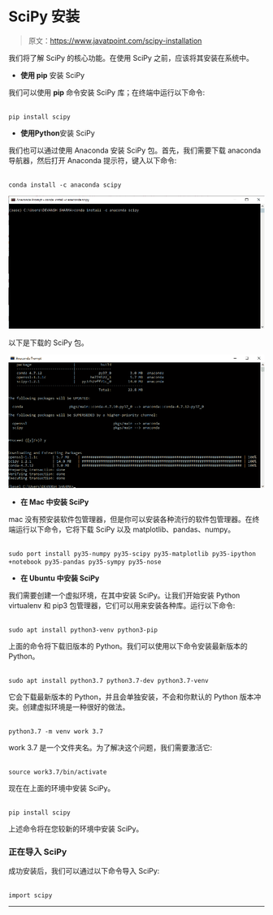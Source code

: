 # SciPy 安装

> 原文：<https://www.javatpoint.com/scipy-installation>

我们将了解 SciPy 的核心功能。在使用 SciPy 之前，应该将其安装在系统中。

*   **使用 pip** 安装 SciPy

我们可以使用 **pip** 命令安装 SciPy 库；在终端中运行以下命令:

```

pip install scipy

```

*   **使用Python**安装 SciPy

我们也可以通过使用 Anaconda 安装 SciPy 包。首先，我们需要下载 anaconda 导航器，然后打开 Anaconda 提示符，键入以下命令:

```

conda install -c anaconda scipy

```

![SciPy Installation](img/ca88062757c7bf23962781336c7a85a5.png)

以下是下载的 SciPy 包。

![SciPy Installation](img/9bb0027e8fda9360daf5220354964124.png)

*   **在 Mac 中安装 SciPy**

mac 没有预安装软件包管理器，但是你可以安装各种流行的软件包管理器。在终端运行以下命令，它将下载 SciPy 以及 matplotlib、pandas、numpy。

```

sudo port install py35-numpy py35-scipy py35-matplotlib py35-ipython +notebook py35-pandas py35-sympy py35-nose

```

*   **在 Ubuntu 中安装 SciPy**

我们需要创建一个虚拟环境，在其中安装 SciPy。让我们开始安装 Python virtualenv 和 pip3 包管理器，它们可以用来安装各种库。运行以下命令:

```

sudo apt install python3-venv python3-pip

```

上面的命令将下载旧版本的 Python。我们可以使用以下命令安装最新版本的 Python。

```

sudo apt install python3.7 python3.7-dev python3.7-venv

```

它会下载最新版本的 Python，并且会单独安装，不会和你默认的 Python 版本冲突。创建虚拟环境是一种很好的做法。

```

python3.7 -m venv work 3.7

```

work 3.7 是一个文件夹名。为了解决这个问题，我们需要激活它:

```

source work3.7/bin/activate

```

现在在上面的环境中安装 SciPy。

```

pip install scipy

```

上述命令将在您较新的环境中安装 SciPy。

### 正在导入 SciPy

成功安装后，我们可以通过以下命令导入 SciPy:

```

import scipy

```

* * *